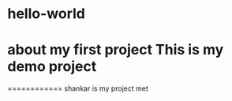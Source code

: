 # hello-world
about my first project
This is my demo project
=========
============
shankar is my project met
